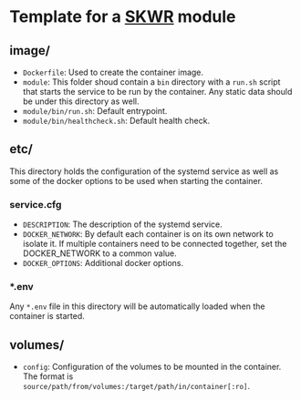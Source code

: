 # Template for a [SKWR](https://github.com/Roming22/skwr) module

## image/

* `Dockerfile`: Used to create the container image.
* `module`: This folder shoud contain a `bin` directory with a `run.sh` script that starts the service to be run by the container. Any static data should be under this directory as well.
* `module/bin/run.sh`: Default entrypoint.
* `module/bin/healthcheck.sh`: Default health check.

## etc/

This directory holds the configuration of the systemd service as well as some of the docker options to be used when starting the container.

### service.cfg

* `DESCRIPTION`: The description of the systemd service.
* `DOCKER_NETWORK`: By default each container is on its own network to isolate it. If multiple containers need to be connected together, set the DOCKER_NETWORK to a common value.
* `DOCKER_OPTIONS`: Additional docker options.

### *.env

Any `*.env` file in this directory will be automatically loaded when the container is started.


## volumes/

* `config`: Configuration of the volumes to be mounted in the container. The format is `source/path/from/volumes:/target/path/in/container[:ro]`.
